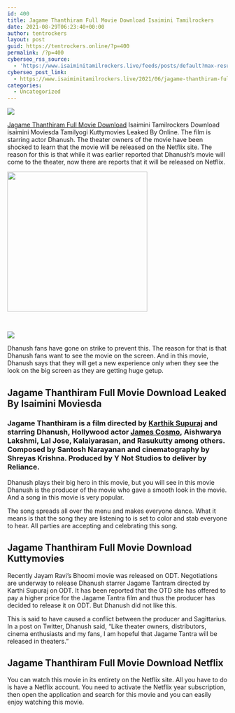 ```yaml
---
id: 400
title: Jagame Thanthiram Full Movie Download Isaimini Tamilrockers
date: 2021-08-29T06:23:40+00:00
author: tentrockers
layout: post
guid: https://tentrockers.online/?p=400
permalink: /?p=400
cyberseo_rss_source:
  - 'https://www.isaiminitamilrockers.live/feeds/posts/default?max-results=150&start-index=1'
cyberseo_post_link:
  - https://www.isaiminitamilrockers.live/2021/06/jagame-thanthiram-full-movie-download_16.html
categories:
  - Uncategorized
---
```

<div class="media_block">
  <img src="https://1.bp.blogspot.com/-YB2uNT5dBO8/YNKlPUJ0-1I/AAAAAAAAA7o/qXYKvbUF5WAXz8Acvlc_yKp9DlI1kCSyQCLcBGAsYHQ/s72-c/Jagame-Thanthiram-Movie-Download.jpg" class="media_thumbnail" />
</div>

<meta content="Jagame Thanthiram Full Movie Download Isaimini Tamilrockers &nbsp; Download isaimini Moviesda Tamilyogi Kuttymovies Leaked By Online. The film i..." name="twitter:description" />

  


<center>
</center>

<span face="&quot;Open Sans&quot;, sans-serif"><a href="https://www.tamilrockers.co.nz/jagame-thanthiram-movie-download-in-tamilrockers/">Jagame Thanthiram Full Movie Download</a> Isaimini Tamilrockers</span><span face="&quot;Open Sans&quot;, sans-serif">&nbsp;</span><span face="&quot;Open Sans&quot;, sans-serif">Download isaimini Moviesda Tamilyogi Kuttymovies Leaked By Online. The film is starring actor Dhanush. The theater owners of the movie have been shocked to learn that the movie will be released on the Netflix site. The reason for this is that while it was earlier reported that Dhanush’s movie will come to the theater, now there are reports that it will be released on Netflix.</span>

<div class="separator">
  <a href="https://1.bp.blogspot.com/-YB2uNT5dBO8/YNKlPUJ0-1I/AAAAAAAAA7o/qXYKvbUF5WAXz8Acvlc_yKp9DlI1kCSyQCLcBGAsYHQ/s426/Jagame-Thanthiram-Movie-Download.jpg"><img border="0" data-original-height="240" data-original-width="426" src="https://1.bp.blogspot.com/-YB2uNT5dBO8/YNKlPUJ0-1I/AAAAAAAAA7o/qXYKvbUF5WAXz8Acvlc_yKp9DlI1kCSyQCLcBGAsYHQ/s320/Jagame-Thanthiram-Movie-Download.jpg" width="320" /></a>
</div>

<span face="&quot;Open Sans&quot;, sans-serif"><br /></span>

<div class="separator">
  <a href="https://www.tamilrockers.co.nz/jagame-thanthiram-movie-download-in-tamilrockers/"><img border="0" data-original-height="250" data-original-width="300" src="https://1.bp.blogspot.com/-5XL9sIAhA6c/YMomeUGoejI/AAAAAAAAA3w/_WMTYjVLOtI0ntUpPPEToSVcb7p47_mUgCLcBGAsYHQ/s0/e854879156f0849f3d27a89db88ed039%2B%25281%2529.png" /></a>
</div>

<span face="&quot;Open Sans&quot;, sans-serif">Dhanush fans have gone on strike to prevent this. The reason for that is that Dhanush fans want to see the movie on the screen. And in this movie, Dhanush says that they will get a new experience only when they see the look on the big screen as they are getting huge getup.</span>

## Jagame Thanthiram Full Movie Download Leaked By Isaimini Moviesda

### <span><span face="&quot;Open Sans&quot;, sans-serif">Jagame Thanthiram is a film directed by&nbsp;</span><a href="https://en.wikipedia.org/wiki/Karthik_Subbaraj">Karthik Supuraj</a><span face="&quot;Open Sans&quot;, sans-serif">&nbsp;and starring Dhanush, Hollywood actor&nbsp;</span><a href="https://en.wikipedia.org/wiki/James_Cosmo">James Cosmo</a><span face="&quot;Open Sans&quot;, sans-serif">,&nbsp;Aishwarya Lakshmi,&nbsp;Lal Jose, Kalaiyarasan, and Rasukutty among others. Composed by Santosh Narayanan and cinematography by Shreyas Krishna. Produced by Y Not Studios to deliver by Reliance.</span></span>

<div>
  <p>
    Dhanush plays their big hero in this movie, but you will see in this movie Dhanush is the producer of the movie who gave a smooth look in the movie. And a song in this movie is very popular.
  </p>
  
  <p>
    The song spreads all over the menu and makes everyone dance. What it means is that the song they are listening to is set to color and stab everyone to hear. All parties are accepting and celebrating this song.
  </p>
  
  <h2>
    Jagame Thanthiram Full Movie Download Kuttymovies
  </h2>
</div>

<div>
  <p>
    Recently Jayam Ravi’s Bhoomi movie was released on ODT. Negotiations are underway to release Dhanush starrer Jagame Tantram directed by Karthi Supuraj on ODT. It has been reported that the OTD site has offered to pay a higher price for the Jagame Tantra film and thus the producer has decided to release it on ODT. But Dhanush did not like this.
  </p>
  
  <p>
    This is said to have caused a conflict between the producer and Sagittarius. In a post on Twitter, Dhanush said, “Like theater owners, distributors, cinema enthusiasts and my fans, I am hopeful that Jagame Tantra will be released in theaters.”
  </p>
  
  <h2>
    Jagame Thanthiram Full Movie Download Netflix
  </h2>
</div>

<div>
  <p>
    You can watch this movie in its entirety on the Netflix site. All you have to do is have a Netflix account. You need to activate the Netflix year subscription, then open the application and search for this movie and you can easily enjoy watching this movie.
  </p>
</div>

<center>
</center>
